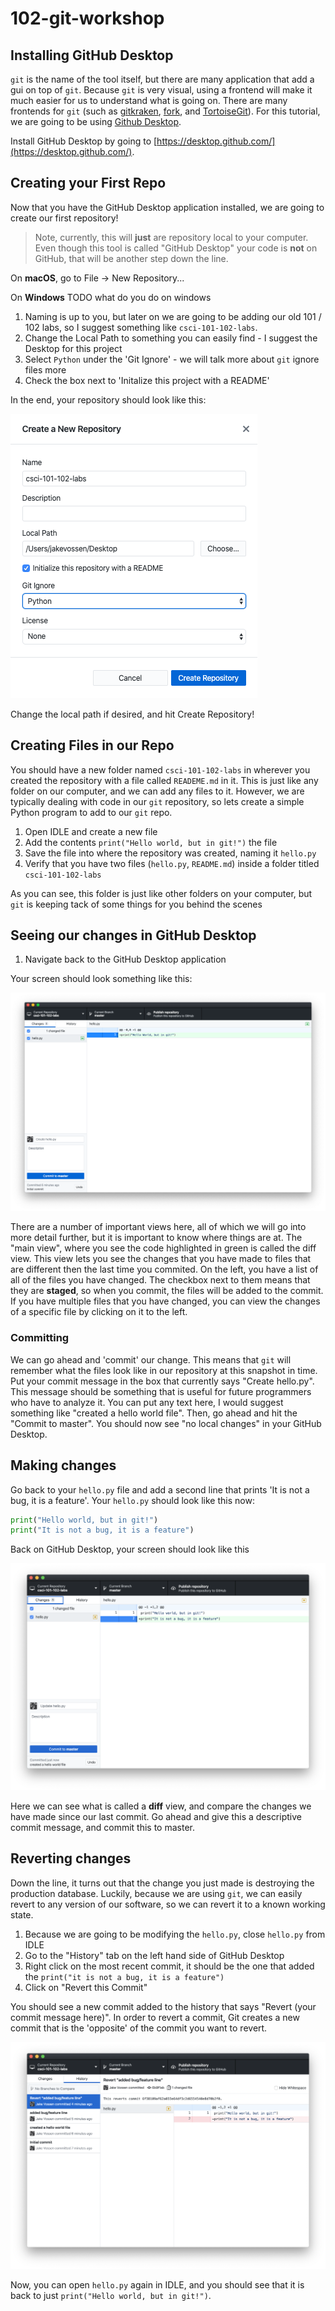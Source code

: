 # 102-git-workshop

## Installing GitHub Desktop

`git` is the name of the tool itself, but there are many application  that add a gui on top of `git`.
Because `git` is very visual, using a frontend will make it much easier for us to understand what is going on.
There are many frontends for `git` (such as [gitkraken](https://www.gitkraken.com/), [fork](https://git-fork.com/), and [TortoiseGit](https://tortoisegit.org/)).
For this tutorial, we are going to be using [Github Desktop](https://desktop.github.com/).

Install GitHub Desktop by going to [https://desktop.github.com/](https://desktop.github.com/).

## Creating your First Repo

Now that you have the GitHub Desktop application installed, we are going to create our first repository!

> Note, currently, this will **just** are repository local to your computer.
> Even though this tool is called "GitHub Desktop" your code is **not** on GitHub, that will be another step down the line.

On **macOS**, go to File -> New Repository...

On **Windows** TODO what do you do on windows

1. Naming is up to you, but later on we are going to be adding our old 101 / 102 labs, so I suggest something like `csci-101-102-labs`.
1. Change the Local Path to something you can easily find - I suggest the Desktop for this project
1. Select `Python` under the 'Git Ignore' - we will talk more about `git` ignore files more
1. Check the box next to 'Initalize this project with a README'

In the end, your repository should look like this:

![Project ](new-repo.png)

Change the local path if desired, and hit Create Repository!

## Creating Files in our Repo

You should have a new folder named `csci-101-102-labs` in wherever you created the repository with a file called `READEME.md` in it.
This is just like any folder on our computer, and we can add any files to it.
However, we are typically dealing with code in our `git` repository, so lets create a simple Python program to add to our `git` repo.

1. Open IDLE and create a new file
1. Add the contents `print("Hello world, but in git!")` the file
1. Save the file into where the repository was created, naming it `hello.py`
1. Verify that you have two files (`hello.py`, `README.md`) inside a folder titled `csci-101-102-labs`

As you can see, this folder is just like other folders on your computer, but `git` is keeping tack of some things for you behind the scenes

## Seeing our changes in GitHub Desktop

1. Navigate back to the GitHub Desktop application

Your screen should look something like this:

![hello](hello-change.png)

There are a number of important views here, all of which we will go into more detail further, but it is important to know where things are at.
The "main view", where you see the code highlighted in green is called the diff view.
This view lets you see the changes that you have made to files that are different then the last time you commited.
On the left, you have a list of all of the files you have changed. The checkbox next to them means that they are **staged**, so when you commit, the files will be added to the commit.
If you have multiple files that you have changed, you can view the changes of a specific file by clicking on it to the left.

### Committing

We can go ahead and 'commit' our change. This means that `git` will remember what the files look like in our repository at this snapshot in time.
Put your commit message in the box that currently says "Create hello.py".
This message should be something that is useful for future programmers who have to analyze it.
You can put any text here, I would suggest something like "created a hello world file".
Then, go ahead and hit the "Commit to master".
You should now see "no local changes" in your GitHub Desktop.

## Making changes

Go back to your `hello.py` file and add a second line that prints 'It is not a bug, it is a feature'.
Your `hello.py` should look like this now:

```python
print("Hello world, but in git!")
print("It is not a bug, it is a feature")
```

Back on GitHub Desktop, your screen should look like this

![Change](1st-change.png)

Here we can see what is called a **diff** view, and compare the changes we have made since our last commit.
Go ahead and give this a descriptive commit message, and commit this to master.

## Reverting changes

Down the line, it turns out that the change you just made is destroying the production database.
Luckily, because we are using `git`, we can easily revert to any version of our software, so we can revert it to a known working state.

1. Because we are going to be modifying the `hello.py`, close `hello.py` from IDLE
1. Go to the "History" tab on the left hand side of GitHub Desktop
1. Right click on the most recent commit, it should be the one that added the `print("it is not a bug, it is a feature")`
1. Click on "Revert this Commit"

You should see a new commit added to the history that says "Revert (your commit message here)". In order to revert a commit, Git creates a new commit that is the 'opposite' of the commit you want to revert.

![revert](revert.png)

Now, you can open `hello.py` again in IDLE, and you should see that it is back to just `print("Hello world, but in git!")`.